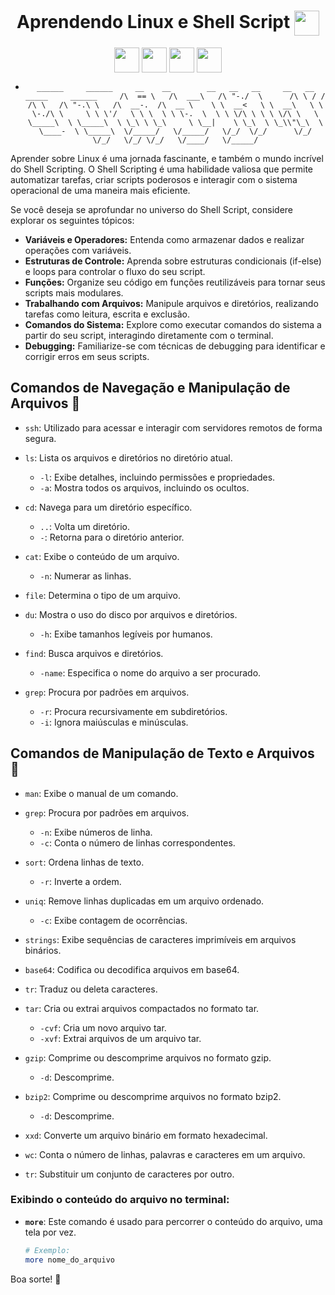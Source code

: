 <div align="center">
   
# Aprendendo Linux e Shell Script <img align='center' src="https://static.wikia.nocookie.net/supaplex/images/0/0a/Terminal.gif/revision/latest/thumbnail/width/360/height/360?cb=20180120185603" width="40" height="40">
<img align='center' src="https://chemnitzer.linux-tage.de/2019/static/img/box/tuxel.gif" width="40" height="40">
<img align='center' src="https://chemnitzer.linux-tage.de/2019/static/img/box/tuxel.gif" width="40" height="40">
<img align='center' src="https://chemnitzer.linux-tage.de/2019/static/img/box/tuxel.gif" width="40" height="40">
<img align='center' src="https://cdn.iconscout.com/icon/free/png-512/shell-script-1-569185.png" width="40" height="40">

- ` ______     ______     __    __        __   __   __     __   __     _____     ______    
/\  == \   /\  ___\   /\ "-./  \      /\ \ / /  /\ \   /\ "-.\ \   /\  __-.  /\  __ \   
\ \  __<   \ \  __\   \ \ \-./\ \     \ \ \'/   \ \ \  \ \ \-.  \  \ \ \/\ \ \ \ \/\ \  
 \ \_____\  \ \_____\  \ \_\ \ \_\     \ \__|    \ \_\  \ \_\\"\_\  \ \____-  \ \_____\ 
  \/_____/   \/_____/   \/_/  \/_/      \/_/      \/_/   \/_/ \/_/   \/____/   \/_____/ `
                                                                                        
</div>

Aprender sobre Linux é uma jornada fascinante, e também o mundo incrível do Shell Scripting. O Shell Scripting é uma habilidade valiosa que permite automatizar tarefas, criar scripts poderosos e interagir com o sistema operacional de uma maneira mais eficiente.

Se você deseja se aprofundar no universo do Shell Script, considere explorar os seguintes tópicos:

- **Variáveis e Operadores:** Entenda como armazenar dados e realizar operações com variáveis.
- **Estruturas de Controle:** Aprenda sobre estruturas condicionais (if-else) e loops para controlar o fluxo do seu script.
- **Funções:** Organize seu código em funções reutilizáveis para tornar seus scripts mais modulares.
- **Trabalhando com Arquivos:** Manipule arquivos e diretórios, realizando tarefas como leitura, escrita e exclusão.
- **Comandos do Sistema:** Explore como executar comandos do sistema a partir do seu script, interagindo diretamente com o terminal.
- **Debugging:** Familiarize-se com técnicas de debugging para identificar e corrigir erros em seus scripts.

## Comandos de Navegação e Manipulação de Arquivos 📂

- `ssh`: Utilizado para acessar e interagir com servidores remotos de forma segura.

- `ls`: Lista os arquivos e diretórios no diretório atual.
  - `-l`: Exibe detalhes, incluindo permissões e propriedades.
  - `-a`: Mostra todos os arquivos, incluindo os ocultos.

- `cd`: Navega para um diretório específico.
  - `..`: Volta um diretório.
  - `-`: Retorna para o diretório anterior.

- `cat`: Exibe o conteúdo de um arquivo.
  - `-n`: Numerar as linhas.

- `file`: Determina o tipo de um arquivo.

- `du`: Mostra o uso do disco por arquivos e diretórios.
  - `-h`: Exibe tamanhos legíveis por humanos.

- `find`: Busca arquivos e diretórios.
  - `-name`: Especifica o nome do arquivo a ser procurado.

- `grep`: Procura por padrões em arquivos.
  - `-r`: Procura recursivamente em subdiretórios.
  - `-i`: Ignora maiúsculas e minúsculas.

## Comandos de Manipulação de Texto e Arquivos 📝

- `man`: Exibe o manual de um comando.

- `grep`: Procura por padrões em arquivos.
  - `-n`: Exibe números de linha.
  - `-c`: Conta o número de linhas correspondentes.

- `sort`: Ordena linhas de texto.
  - `-r`: Inverte a ordem.

- `uniq`: Remove linhas duplicadas em um arquivo ordenado.
  - `-c`: Exibe contagem de ocorrências.

- `strings`: Exibe sequências de caracteres imprimíveis em arquivos binários.

- `base64`: Codifica ou decodifica arquivos em base64.

- `tr`: Traduz ou deleta caracteres.

- `tar`: Cria ou extrai arquivos compactados no formato tar.
  - `-cvf`: Cria um novo arquivo tar.
  - `-xvf`: Extrai arquivos de um arquivo tar.

- `gzip`: Comprime ou descomprime arquivos no formato gzip.
  - `-d`: Descomprime.

- `bzip2`: Comprime ou descomprime arquivos no formato bzip2.
  - `-d`: Descomprime.

- `xxd`: Converte um arquivo binário em formato hexadecimal.

- `wc`: Conta o número de linhas, palavras e caracteres em um arquivo.
- `tr`: Substituir um conjunto de caracteres por outro.

### Exibindo o conteúdo do arquivo no terminal:

- **`more`**: Este comando é usado para percorrer o conteúdo do arquivo, uma tela por vez.

  ```bash
  # Exemplo:
  more nome_do_arquivo


Boa sorte! 🚀
